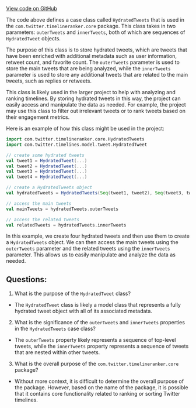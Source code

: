 [View code on GitHub](https://github.com/misbahsy/the-algorithm/timelineranker/server/src/main/scala/com/twitter/timelineranker/core/HydratedTweets.scala)

The code above defines a case class called `HydratedTweets` that is used in the `com.twitter.timelineranker.core` package. This class takes in two parameters: `outerTweets` and `innerTweets`, both of which are sequences of `HydratedTweet` objects. 

The purpose of this class is to store hydrated tweets, which are tweets that have been enriched with additional metadata such as user information, retweet count, and favorite count. The `outerTweets` parameter is used to store the main tweets that are being analyzed, while the `innerTweets` parameter is used to store any additional tweets that are related to the main tweets, such as replies or retweets.

This class is likely used in the larger project to help with analyzing and ranking timelines. By storing hydrated tweets in this way, the project can easily access and manipulate the data as needed. For example, the project may use this class to filter out irrelevant tweets or to rank tweets based on their engagement metrics.

Here is an example of how this class might be used in the project:

```scala
import com.twitter.timelineranker.core.HydratedTweets
import com.twitter.timelines.model.tweet.HydratedTweet

// create some hydrated tweets
val tweet1 = HydratedTweet(...)
val tweet2 = HydratedTweet(...)
val tweet3 = HydratedTweet(...)
val tweet4 = HydratedTweet(...)

// create a HydratedTweets object
val hydratedTweets = HydratedTweets(Seq(tweet1, tweet2), Seq(tweet3, tweet4))

// access the main tweets
val mainTweets = hydratedTweets.outerTweets

// access the related tweets
val relatedTweets = hydratedTweets.innerTweets
```

In this example, we create four hydrated tweets and then use them to create a `HydratedTweets` object. We can then access the main tweets using the `outerTweets` parameter and the related tweets using the `innerTweets` parameter. This allows us to easily manipulate and analyze the data as needed.
## Questions: 
 1. What is the purpose of the `HydratedTweet` class?
- The `HydratedTweet` class is likely a model class that represents a fully hydrated tweet object with all of its associated metadata.

2. What is the significance of the `outerTweets` and `innerTweets` properties in the `HydratedTweets` case class?
- The `outerTweets` property likely represents a sequence of top-level tweets, while the `innerTweets` property represents a sequence of tweets that are nested within other tweets.

3. What is the overall purpose of the `com.twitter.timelineranker.core` package?
- Without more context, it is difficult to determine the overall purpose of the package. However, based on the name of the package, it is possible that it contains core functionality related to ranking or sorting Twitter timelines.